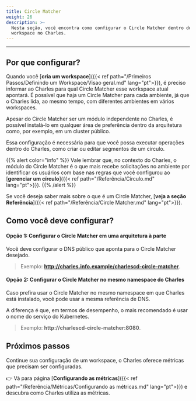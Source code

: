 ```yaml
---
title: Circle Matcher
weight: 26
description: >-
  Nesta seção, você encontra como configurar o Circle Matcher dentro do
  workspace no Charles.
---
```


---

## **Por que configurar?**

Quando você  [**cria um workspace**]({{< ref path="/Primeiros Passos/Definindo um Workspace/Visao geral.md" lang="pt">}}), é preciso informar ao Charles para qual Circle Matcher esse workspace atual apontará. É possível que haja um Circle Matcher para cada ambiente, já que o Charles lida, ao mesmo tempo, com diferentes ambientes em vários workspaces. 

Apesar do Circle Matcher ser um módulo independente no Charles, é possível instalá-lo em qualquer área de preferência dentro da arquitetura como, por exemplo, em um cluster público. 

Essa configuração é necessária para que você possa executar operações dentro do Charles, como criar ou editar segmentos de um círculo. 

{{% alert color="info" %}}
Vale lembrar que, no contexto do Charles, o módulo do Circle Matcher é o que mais recebe solicitações no ambiente por identificar os usuários com base nas regras que você configurou ao [**gerenciar um círculo**]({{< ref path="/Referência/Círculo.md" lang="pt">}}). 
{{% /alert %}}

Se você deseja saber mais sobre o que é um Circle Matcher, [**veja a seção Referência**]({{< ref path="/Referência/Circle Matcher.md" lang="pt">}}). 

## **Como você deve configurar?**

#### **Opção 1: Configurar o Circle Matcher em uma arquitetura à parte**

Você deve configurar o DNS público que aponta para o Circle Matcher desejado.

> Exemplo: **http://charles.info.example/charlescd-circle-matcher**.



#### **Opção 2: Configurar o Circle Matcher no mesmo namespace do Charles** 

Caso prefira usar o Circle Matcher no mesmo namespace em que Charles está instalado, você pode usar a mesma referência de DNS. 

A diferença é que, em termos de desempenho, o mais recomendado é usar o nome do serviço do Kubernetes. 

> Exemplo: **http://charlescd-circle-matcher:8080**.

## Próximos passos 

Continue sua configuração de um workspace, o Charles oferece métricas que precisam ser configuradas.

👉 Vá para página [**Configurando as métricas**]({{< ref path="/Referência/Métricas/Configurando as métricas.md" lang="pt">}}) e descubra como Charles utiliza as métricas.
